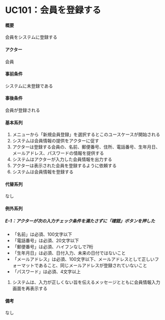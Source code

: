 # UC101：会員を登録する

#### 概要
会員をシステムに登録する
#### アクター
会員
#### 事前条件
システムに未登録である
#### 事後条件
会員が登録される

#### 基本系列
1. メニューから「新規会員登録」を選択するとこのユースケースが開始される
1. システムは会員情報の提供をアクターに促す
1. アクターは登録する会員の、名前、郵便番号、住所、電話番号、生年月日、メールアドレス、パスワードの情報を提供する
3. システムはアクターが入力した会員情報を出力する
4. アクターは表示された会員を登録するように依頼する
5. システムは会員情報を登録する

#### 代替系列
なし

#### 例外系列
##### E-1：アクターが次の入力チェック条件を満たさずに「確認」ボタンを押した
- 「名前」は必須、100文字以下
- 「電話番号」は必須、20文字以下
- 「郵便番号」は必須、ハイフンなしで7桁
- 「生年月日」は必須、日付入力、未来の日付ではないこと
- 「メールアドレス」は必須、100文字以下、メールアドレスとして正しいフォーマットであること、同じメールアドレスが登録されていないこと
- 「パスワード」は必須、4文字以上

1. システムは、入力が正しくない旨を伝えるメッセージとともに会員情報入力画面を再表示する

#### 備考
なし
